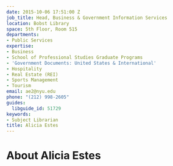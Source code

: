 ```yaml
---
date: 2015-10-06 17:51:00 Z
job_title: Head, Business & Government Information Services
location: Bobst Library
space: 5th Floor, Room 515
departments:
- Public Services
expertise:
- Business
- School of Professional Studies Graduate Programs
- 'Government Documents: United States & International'
- Hospitality
- Real Estate (REI)
- Sports Management
- Tourism
email: ae2@nyu.edu
phone: "(212) 998-2605"
guides:
  libguide_id: 51729
keywords:
- Subject Librarian
title: Alicia Estes
---
```


# About Alicia Estes